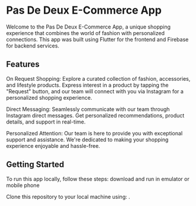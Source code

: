 # Pas De Deux E-Commerce App

Welcome to the Pas De Deux E-Commerce App, a unique shopping experience that combines the world of fashion with personalized connections. This app was built 
using Flutter for the frontend and Firebase for backend services.

## Features

On Request Shopping: Explore a curated collection of fashion, accessories, and lifestyle products. Express interest in a product by tapping the "Request" 
button, and our team will connect with you via Instagram for a personalized shopping experience.

Direct Messaging: Seamlessly communicate with our team through Instagram direct messages. Get personalized recommendations, product details, and support 
in real-time. 

Personalized Attention: Our team is here to provide you with exceptional support and assistance. We're dedicated to making your shopping experience 
enjoyable and hassle-free.

## Getting Started

To run this app locally, follow these steps: download and run in emulator or mobile  phone

 Clone this repository to your local machine using: .
